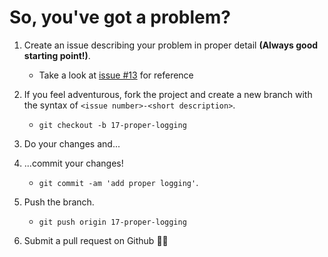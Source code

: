 # So, you've got a problem?

1. Create an issue describing your problem in proper detail **(Always good starting point!)**.
   * Take a look at [issue #13](https://github.com/vladdeSV/scone/issues/13) for reference
1. If you feel adventurous, fork the project and create a new branch with the syntax of `<issue number>-<short description>`.
   * `git checkout -b 17-proper-logging`

1. Do your changes and... 
1. ...commit your changes!
   * `git commit -am 'add proper logging'`.

1. Push the branch.
   * `git push origin 17-proper-logging`
  
1. Submit a pull request on Github 🎉🎊
